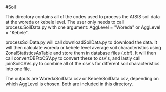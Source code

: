 #Soil

This directory contains all of the codes used to process the AfSIS soil data at the woreda or kebele level. The user only needs
to call process.SoilData.py with one argument: AggLevel = "Woreda" or AggLevel = "Kebele".

processSoilData.py will call downloadSoilData.py to download the data. It will then calculate woreda or kebele level average
soil characteristics using ZonalStatisticsAsTable and store them in database files (.dbf). It will then call convertDBFtoCSV.py
to convert these to csv's, and lastly call joinSoilCSVs.py to combine all of the csv's for different soil characteristics into 
one file.

The outputs are WoredaSoilData.csv or KebeleSoilData.csv, depending on which AggLevel is chosen. Both are included in this
directory.
